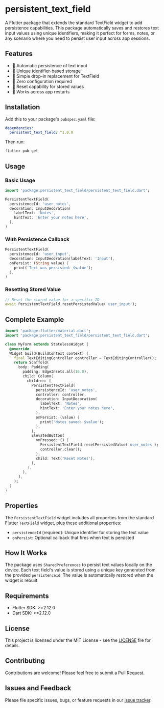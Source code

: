 # persistent_text_field

A Flutter package that extends the standard TextField widget to add persistence capabilities. This package automatically saves and restores text input values using unique identifiers, making it perfect for forms, notes, or any scenario where you need to persist user input across app sessions.

## Features

- 🔄 Automatic persistence of text input
- 🔑 Unique identifier-based storage
- 🔌 Simple drop-in replacement for TextField
- 🎯 Zero configuration required
- 🔄 Reset capability for stored values
- 📱 Works across app restarts

## Installation

Add this to your package's `pubspec.yaml` file:

```yaml
dependencies:
  persistent_text_field: ^1.0.0
```

Then run:

```bash
flutter pub get
```

## Usage

### Basic Usage

```dart
import 'package:persistent_text_field/persistent_text_field.dart';

PersistentTextField(
  persistenceId: 'user_notes',
  decoration: InputDecoration(
    labelText: 'Notes',
    hintText: 'Enter your notes here',
  ),
)
```

### With Persistence Callback

```dart
PersistentTextField(
  persistenceId: 'user_input',
  decoration: InputDecoration(labelText: 'Input'),
  onPersist: (String value) {
    print('Text was persisted: $value');
  },
)
```

### Resetting Stored Value

```dart
// Reset the stored value for a specific ID
await PersistentTextField.resetPersistedValue('user_input');
```

## Complete Example

```dart
import 'package:flutter/material.dart';
import 'package:persistent_text_field/persistent_text_field.dart';

class MyForm extends StatelessWidget {
  @override
  Widget build(BuildContext context) {
    final TextEditingController controller = TextEditingController();
    return Scaffold(
      body: Padding(
        padding: EdgeInsets.all(16.0),
        child: Column(
          children: [
            PersistentTextField(
              persistenceId: 'user_notes',
              controller: controller,
              decoration: InputDecoration(
                labelText: 'Notes',
                hintText: 'Enter your notes here',
              ),
              onPersist: (value) {
                print('Notes saved: $value');
              },
            ),
            ElevatedButton(
              onPressed: () {
                PersistentTextField.resetPersistedValue('user_notes');
                controller.clear();
              },
              child: Text('Reset Notes'),
            ),
          ],
        ),
      ),
    );
  }
}
```

## Properties

The `PersistentTextField` widget includes all properties from the standard Flutter `TextField` widget, plus these additional properties:

- `persistenceId` (required): Unique identifier for storing the text value
- `onPersist`: Optional callback that fires when text is persisted

## How It Works

The package uses `SharedPreferences` to persist text values locally on the device. Each text field's value is stored using a unique key generated from the provided `persistenceId`. The value is automatically restored when the widget is rebuilt.

## Requirements

- Flutter SDK: >=2.12.0
- Dart SDK: >=2.12.0

## License

This project is licensed under the MIT License - see the [LICENSE](LICENSE) file for details.

## Contributing

Contributions are welcome! Please feel free to submit a Pull Request.

## Issues and Feedback

Please file specific issues, bugs, or feature requests in our [issue tracker](https://github.com/yourusername/persistent_text_field/issues).
